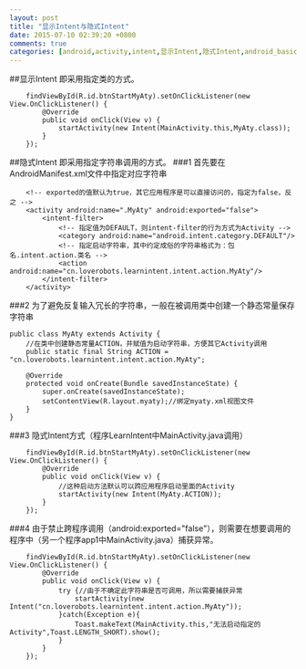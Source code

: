 ```yaml
---
layout: post
title: "显示Intent与隐式Intent"
date: 2015-07-10 02:39:20 +0800
comments: true
categories: [android,activity,intent,显示Intent,隐式Intent,android_basic]
---
```

##显示Intent
即采用指定类的方式。
```
    findViewById(R.id.btnStartMyAty).setOnClickListener(new View.OnClickListener() {
        @Override
        public void onClick(View v) {
            startActivity(new Intent(MainActivity.this,MyAty.class));
        }
    });
```
##隐式Intent
即采用指定字符串调用的方式。
###1 首先要在AndroidManifest.xml文件中指定对应字符串
```
    <!-- exported的值默认为true，其它应用程序是可以直接访问的，指定为false，反之 -->
    <activity android:name=".MyAty" android:exported="false">
        <intent-filter>
            <!-- 指定值为DEFAULT，则intent-filter的行为方式为Activity -->
            <category android:name="android.intent.category.DEFAULT"/>
            <!-- 指定启动字符串，其中约定成俗的字符串格式为：包名.intent.action.类名 -->
            <action android:name="cn.loverobots.learnintent.intent.action.MyAty"/>
        </intent-filter>
    </activity>
```
###2 为了避免反复输入冗长的字符串，一般在被调用类中创建一个静态常量保存字符串
```
public class MyAty extends Activity {
    //在类中创建静态常量ACTION，并赋值为启动字符串，方便其它Activity调用
    public static final String ACTION = "cn.loverobots.learnintent.intent.action.MyAty";

    @Override
    protected void onCreate(Bundle savedInstanceState) {
        super.onCreate(savedInstanceState);
        setContentView(R.layout.myaty);//绑定myaty.xml视图文件
    }
}
```
###3 隐式Intent方式（程序LearnIntent中MainActivity.java调用）
```
    findViewById(R.id.btnStartMyAty).setOnClickListener(new View.OnClickListener() {
        @Override
        public void onClick(View v) {
            //这种启动方法默认可以跨应用程序启动里面的Activity
            startActivity(new Intent(MyAty.ACTION));
        }
    });
```
###4 由于禁止跨程序调用（android:exported="false"），则需要在想要调用的程序中（另一个程序app1中MainActivity.java）捕获异常。
```
    findViewById(R.id.btnStartMyAty).setOnClickListener(new View.OnClickListener() {
        @Override
        public void onClick(View v) {
            try {//由于不确定此字符串是否可调用，所以需要捕获异常
                startActivity(new Intent("cn.loverobots.learnintent.intent.action.MyAty"));
            }catch(Exception e){
                Toast.makeText(MainActivity.this,"无法启动指定的Activity",Toast.LENGTH_SHORT).show();
            }
        }
    });
```

